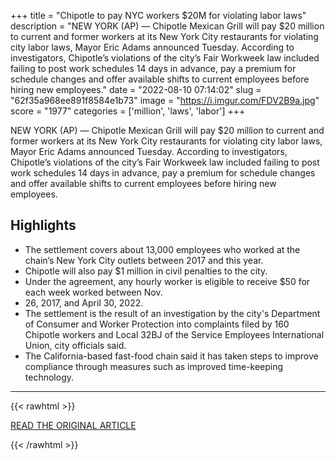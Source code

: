 +++
title = "Chipotle to pay NYC workers $20M for violating labor laws"
description = "NEW YORK (AP) — Chipotle Mexican Grill will pay $20 million to current and former workers at its New York City restaurants for violating city labor laws, Mayor Eric Adams announced Tuesday. According to investigators, Chipotle’s violations of the city’s Fair Workweek law included failing to post work schedules 14 days in advance, pay a premium for schedule changes and offer available shifts to current employees before hiring new employees."
date = "2022-08-10 07:14:02"
slug = "62f35a968ee891f8584e1b73"
image = "https://i.imgur.com/FDV2B9a.jpg"
score = "1977"
categories = ['million', 'laws', 'labor']
+++

NEW YORK (AP) — Chipotle Mexican Grill will pay $20 million to current and former workers at its New York City restaurants for violating city labor laws, Mayor Eric Adams announced Tuesday. According to investigators, Chipotle’s violations of the city’s Fair Workweek law included failing to post work schedules 14 days in advance, pay a premium for schedule changes and offer available shifts to current employees before hiring new employees.

## Highlights

- The settlement covers about 13,000 employees who worked at the chain’s New York City outlets between 2017 and this year.
- Chipotle will also pay $1 million in civil penalties to the city.
- Under the agreement, any hourly worker is eligible to receive $50 for each week worked between Nov.
- 26, 2017, and April 30, 2022.
- The settlement is the result of an investigation by the city's Department of Consumer and Worker Protection into complaints filed by 160 Chipotle workers and Local 32BJ of the Service Employees International Union, city officials said.
- The California-based fast-food chain said it has taken steps to improve compliance through measures such as improved time-keeping technology.

---

{{< rawhtml >}}
  <p class="article-category">
    <a target="_blank" href="https://apnews.com/article/new-york-city-e64b7c145a0f44551771b92cbd397dfa">READ THE ORIGINAL ARTICLE</a>
  </p>
{{< /rawhtml >}}
